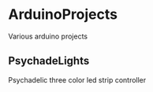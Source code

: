 # ArduinoProjects

Various arduino projects

## PsychadeLights
Psychadelic three color led strip controller
